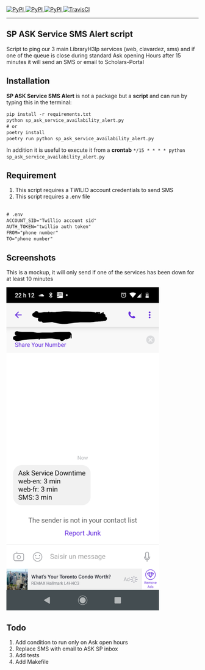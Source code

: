 [
![PyPI](https://img.shields.io/pypi/v/ask_schools.svg)
![PyPI](https://img.shields.io/pypi/pyversions/ask_schools.svg)
![PyPI](https://img.shields.io/github/license/guinslym/ask_schools.svg)
](https://pypi.org/project/ask_schools/)
[![TravisCI](https://travis-ci.org/guinslym/ask_schools.svg?branch=master)](https://travis-ci.org/guinslym/ask_schools)
<hr/>


## SP ASK Service SMS Alert script

Script to ping our 3  main LibraryH3lp services (web, clavardez, sms) and if one of the queue is close during standard Ask opening Hours after 15 minutes it will send an SMS or email to Scholars-Portal
<br/>


## Installation


**SP ASK Service SMS Alert** is not a package but a **script** and can run by typing this in the terminal:

```
pip install -r requirements.txt
python sp_ask_service_availability_alert.py
# or
poetry install 
poetry run python sp_ask_service_availability_alert.py
```
In addition it is useful to execute it from a **crontab**
`*/15 * * * * python sp_ask_service_availability_alert.py`

## Requirement
1.  This script requires a TWILIO account credentials to send SMS 
2.  This script requires a .env file 

```text

# .env
ACCOUNT_SID="Twillio account sid"
AUTH_TOKEN="twillio auth token"
FROM="phone number"
TO="phone number"
```

## Screenshots
This is a mockup, it will only send if one of the services has been down for at least 10 minutes
<p float="left">
    <img src="screenshots/result_sms.png" width="400"/>
</p>


## Todo

1.  Add condition to run only on Ask open hours
2.  Replace SMS with email to ASK SP inbox
2.  Add tests
3.  Add Makefile

